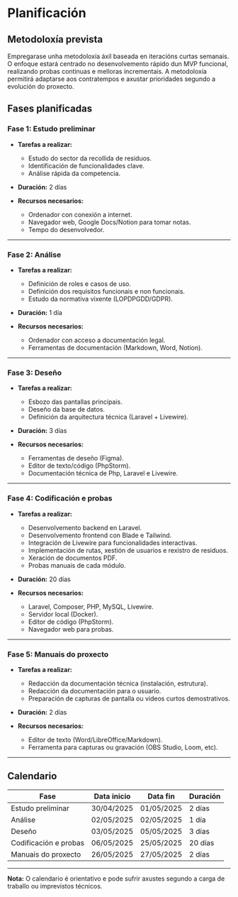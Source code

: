 # Planificación

## Metodoloxía prevista

Empregarase unha metodoloxía áxil baseada en iteracións curtas semanais. O enfoque estará centrado no desenvolvemento rápido dun MVP funcional, realizando probas continuas e melloras incrementais. A metodoloxía permitirá adaptarse aos contratempos e axustar prioridades segundo a evolución do proxecto.

## Fases planificadas

### Fase 1: Estudo preliminar

- **Tarefas a realizar:**
  - Estudo do sector da recollida de residuos.
  - Identificación de funcionalidades clave.
  - Análise rápida da competencia.

- **Duración:** 2 días

- **Recursos necesarios:**
  - Ordenador con conexión a internet.
  - Navegador web, Google Docs/Notion para tomar notas.
  - Tempo do desenvolvedor.

---

### Fase 2: Análise

- **Tarefas a realizar:**
  - Definición de roles e casos de uso.
  - Definición dos requisitos funcionais e non funcionais.
  - Estudo da normativa vixente (LOPDPGDD/GDPR).

- **Duración:** 1 día

- **Recursos necesarios:**
  - Ordenador con acceso a documentación legal.
  - Ferramentas de documentación (Markdown, Word, Notion).

---

### Fase 3: Deseño

- **Tarefas a realizar:**
  - Esbozo das pantallas principais.
  - Deseño da base de datos.
  - Definición da arquitectura técnica (Laravel + Livewire).

- **Duración:** 3 días

- **Recursos necesarios:**
  - Ferramentas de deseño (Figma).
  - Editor de texto/código (PhpStorm).
  - Documentación técnica de Php, Laravel e Livewire.

---

### Fase 4: Codificación e probas

- **Tarefas a realizar:**
  - Desenvolvemento backend en Laravel.
  - Desenvolvemento frontend con Blade e Tailwind.
  - Integración de Livewire para funcionalidades interactivas.
  - Implementación de rutas, xestión de usuarios e rexistro de residuos.
  - Xeración de documentos PDF.
  - Probas manuais de cada módulo.

- **Duración:** 20 días

- **Recursos necesarios:**
  - Laravel, Composer, PHP, MySQL, Livewire.
  - Servidor local (Docker).
  - Editor de código (PhpStorm).
  - Navegador web para probas.

---

### Fase 5: Manuais do proxecto

- **Tarefas a realizar:**
  - Redacción da documentación técnica (instalación, estrutura).
  - Redacción da documentación para o usuario.
  - Preparación de capturas de pantalla ou vídeos curtos demostrativos.

- **Duración:** 2 días

- **Recursos necesarios:**
  - Editor de texto (Word/LibreOffice/Markdown).
  - Ferramenta para capturas ou gravación (OBS Studio, Loom, etc).

---

## Calendario

| Fase                          | Data inicio | Data fin    | Duración |
|------------------------------|-------------|-------------|----------|
| Estudo preliminar            | 30/04/2025  | 01/05/2025  | 2 días   |
| Análise                      | 02/05/2025  | 02/05/2025  | 1 día    |
| Deseño                       | 03/05/2025  | 05/05/2025  | 3 días   |
| Codificación e probas        | 06/05/2025  | 25/05/2025  | 20 días  |
| Manuais do proxecto          | 26/05/2025  | 27/05/2025  | 2 días   |

---

**Nota:** O calendario é orientativo e pode sufrir axustes segundo a carga de traballo ou imprevistos técnicos.


